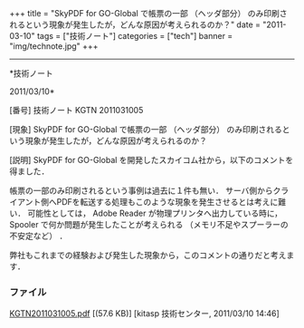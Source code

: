 ﻿+++
title = "SkyPDF for GO-Global で帳票の一部 （ヘッダ部分） のみ印刷されるという現象が発生したが，どんな原因が考えられるのか？"
date = "2011-03-10"
tags = ["技術ノート"]
categories = ["tech"]
banner = "img/technote.jpg"
+++

-----------------------------------------------------------------------------------------------------------------------------

*技術ノート

2011/03/10*


[番号]
技術ノート KGTN 2011031005

[現象]
SkyPDF for GO-Global で帳票の一部 （ヘッダ部分）
のみ印刷されるという現象が発生したが，どんな原因が考えられるのか？

[説明]
SkyPDF for GO-Global
を開発したスカイコム社から，以下のコメントを得ました．

帳票の一部のみ印刷されるという事例は過去に１件も無い．
サーバ側からクライアント側へPDFを転送する処理もこのような現象を発生させるとは考えに難い．
可能性としては， Adobe Reader が物理プリンタへ出力している時に， Spooler
で何か問題が発生したことが考えられる
（メモリ不足やスプーラーの不安定など） ．

弊社もこれまでの経験および発生した現象から，このコメントの通りだと考えます．


### ファイル

 
 


[KGTN2011031005.pdf](http://techreport.kitasp.net/attachments/download/517/KGTN2011031005.pdf)
 [(57.6 KB)] [kitasp 技術センター, 2011/03/10
14:46]


 


 

